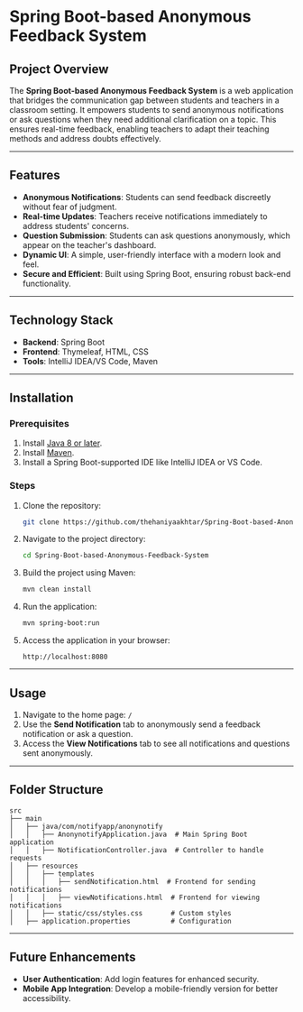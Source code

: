 # Spring Boot-based Anonymous Feedback System  

## Project Overview  
The **Spring Boot-based Anonymous Feedback System** is a web application that bridges the communication gap between students and teachers in a classroom setting. It empowers students to send anonymous notifications or ask questions when they need additional clarification on a topic. This ensures real-time feedback, enabling teachers to adapt their teaching methods and address doubts effectively.  

---

## Features  
- **Anonymous Notifications**: Students can send feedback discreetly without fear of judgment.  
- **Real-time Updates**: Teachers receive notifications immediately to address students' concerns.  
- **Question Submission**: Students can ask questions anonymously, which appear on the teacher's dashboard.  
- **Dynamic UI**: A simple, user-friendly interface with a modern look and feel.  
- **Secure and Efficient**: Built using Spring Boot, ensuring robust back-end functionality.  

---

## Technology Stack  
- **Backend**: Spring Boot  
- **Frontend**: Thymeleaf, HTML, CSS  
- **Tools**: IntelliJ IDEA/VS Code, Maven  

---

## Installation  

### Prerequisites  
1. Install [Java 8 or later](https://www.oracle.com/java/technologies/javase-downloads.html).  
2. Install [Maven](https://maven.apache.org/install.html).  
3. Install a Spring Boot-supported IDE like IntelliJ IDEA or VS Code.  

### Steps  
1. Clone the repository:  
   ```bash  
   git clone https://github.com/thehaniyaakhtar/Spring-Boot-based-Anonymous-Feedback-System  
   
2. Navigate to the project directory:  
   ```bash  
   cd Spring-Boot-based-Anonymous-Feedback-System 
   ```  
3. Build the project using Maven:  
   ```bash  
   mvn clean install  
   ```  
4. Run the application:  
   ```bash  
   mvn spring-boot:run  
   ```  
5. Access the application in your browser:  
   ```
   http://localhost:8080  
   ```  

---

## Usage  
1. Navigate to the home page: `/`  
2. Use the **Send Notification** tab to anonymously send a feedback notification or ask a question.  
3. Access the **View Notifications** tab to see all notifications and questions sent anonymously.  

---

## Folder Structure  
```
src  
├── main  
│   ├── java/com/notifyapp/anonynotify  
│   │   ├── AnonynotifyApplication.java  # Main Spring Boot application  
│   │   ├── NotificationController.java  # Controller to handle requests  
│   ├── resources  
│   │   ├── templates  
│   │   │   ├── sendNotification.html  # Frontend for sending notifications  
│   │   │   ├── viewNotifications.html  # Frontend for viewing notifications  
│   │   ├── static/css/styles.css       # Custom styles  
│   ├── application.properties          # Configuration  
```  

---

## Future Enhancements  
- **User Authentication**: Add login features for enhanced security.  
- **Mobile App Integration**: Develop a mobile-friendly version for better accessibility.  


